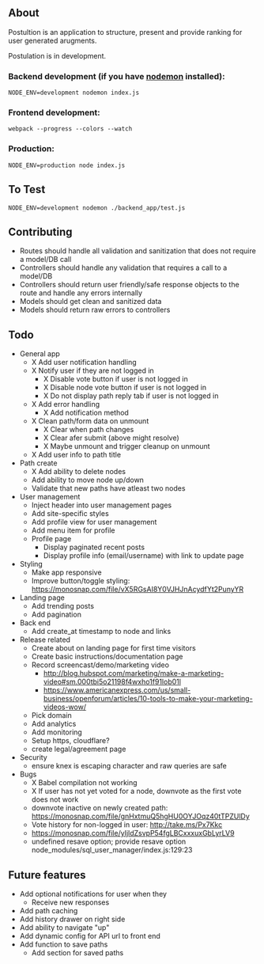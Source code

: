 ## About

Postultion is an application to structure, present and provide ranking for user generated arugments.

Postulation is in development.

### Backend development (if you have [nodemon](https://github.com/remy/nodemon) installed):
```
NODE_ENV=development nodemon index.js
```

### Frontend development:
```
webpack --progress --colors --watch
```

### Production:
```
NODE_ENV=production node index.js
```

## To Test

`NODE_ENV=development nodemon ./backend_app/test.js`

## Contributing

* Routes should handle all validation and sanitization that does not require a model/DB call
* Controllers should handle any validation that requires a call to a model/DB
* Controllers should return user friendly/safe response objects to the route and handle any errors internally
* Models should get clean and sanitized data
* Models should return raw errors to controllers

## Todo

* General app
  * X Add user notification handling
  * X Notify user if they are not logged in
    * X Disable vote button if user is not logged in
    * X Disable node vote button if user is not logged in
    * X Do not display path reply tab if user is not logged in
  * X Add error handling
    * X Add notification method
  * X Clean path/form data on unmount
    * X Clear when path changes
    * X Clear afer submit (above might resolve)
    * X Maybe unmount and trigger cleanup on unmount
  * X Add user info to path title
* Path create
  * X Add ability to delete nodes
  * Add ability to move node up/down
  * Validate that new paths have atleast two nodes
* User management
  * Inject header into user management pages
  * Add site-specific styles
  * Add profile view for user management
  * Add menu item for profile
  * Profile page
    * Display paginated recent posts
    * Display profile info (email/username) with link to update page
* Styling
  * Make app responsive
  * Improve button/toggle styling: https://monosnap.com/file/vX5RGsAI8Y0VJHJnAcydfYt2PunyYR
* Landing page
  * Add trending posts
  * Add pagination
* Back end
  * Add create_at timestamp to node and links
* Release related
  * Create about on landing page for first time visitors
  * Create basic instructions/documentation page
  * Record screencast/demo/marketing video
    * http://blog.hubspot.com/marketing/make-a-marketing-video#sm.000tbi5o21198f4wxho1f91lob01l
    * https://www.americanexpress.com/us/small-business/openforum/articles/10-tools-to-make-your-marketing-videos-wow/
  * Pick domain
  * Add analytics
  * Add monitoring
  * Setup https, cloudflare?
  * create legal/agreement page
* Security
  * ensure knex is escaping character and raw queries are safe
* Bugs
  * X Babel compilation not working
  * X If user has not yet voted for a node, downvote as the first vote does not work
  * downvote inactive on newly created path: https://monosnap.com/file/gnHxtmuQ5hgHU0OYJOqz40tTPZUlDy
  * Vote history for non-logged in user: http://take.ms/Px7Kkc
  * https://monosnap.com/file/yIjldZsvpP54fgLBCxxxuxGbLyrLV9
  * undefined resave option; provide resave option node_modules/sql_user_manager/index.js:129:23

## Future features
* Add optional notifications for user when they
  * Receive new responses
* Add path caching
* Add history drawer on right side
* Add ability to navigate "up"
* Add dynamic config for API url to front end
* Add function to save paths
  * Add section for saved paths